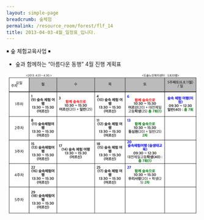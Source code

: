 ```yaml
--- 
layout: simple-page 
breadcrumb: 숲체험 
permalink: /resource_room/forest/flf_14
title: 2013-04-03-4월_일정표_입니다.
--- 
```


￭ 숲 체험교육사업 ￭

- 숲과 함께하는 “아름다운 동행” 4월 진행 계획표  


![](/resource_room/forest/files/2013_4_schedule.png)

